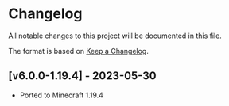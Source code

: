 # Changelog
All notable changes to this project will be documented in this file.

The format is based on [Keep a Changelog].

## [v6.0.0-1.19.4] - 2023-05-30
- Ported to Minecraft 1.19.4

[Keep a Changelog]: https://keepachangelog.com/en/1.0.0/
